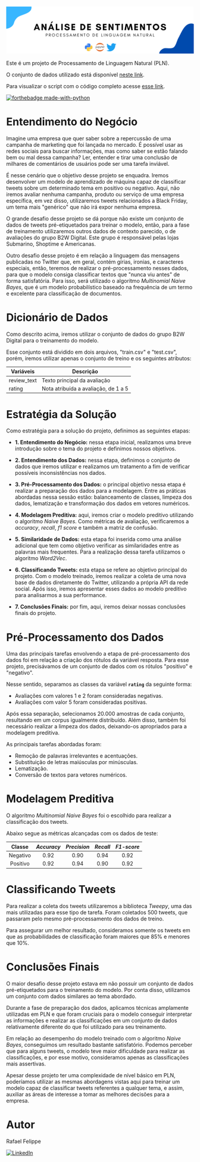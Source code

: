 ![](figures/Twitter.png)

Este é um projeto de Processamento de Linguagem Natural (PLN).

O conjunto de dados utilizado está disponível [neste link](https://www.kaggle.com/c/i2a2-nlp-2021-sentiment-analysis/data). 

Para visualizar o script com o código completo acesse [esse link](https://ds-rafaelfelippe.github.io/projetos/Projeto_SocialMediaAnalytics.html).

[![forthebadge made-with-python](http://ForTheBadge.com/images/badges/made-with-python.svg)](https://www.python.org/)

# Entendimento do Negócio

Imagine uma empresa que quer saber sobre a repercussão de uma campanha de marketing que foi lançada no mercado. É possível usar as redes sociais para buscar informações, mas como saber se estão falando bem ou mal dessa campanha? Ler, entender e tirar uma conclusão de milhares de comentários de usuários pode ser uma tarefa inviável.

É nesse cenário que o objetivo desse projeto se enquadra. Iremos desenvolver um modelo de aprendizado de máquina capaz de classificar tweets sobre um determinado tema em positivo ou negativo. Aqui, não iremos avaliar nenhuma campanha, produto ou serviço de uma empresa específica, em vez disso, utilizaremos tweets relacionados a Black Friday, um tema mais "genérico" que não irá expor nenhuma empresa.

O grande desafio desse projeto se dá porque não existe um conjunto de dados de tweets pré-etiquetados para treinar o modelo, então, para a fase de treinamento utilizaremos outros dados de contexto parecido, o de avaliações do grupo B2W Digital. Este grupo é responsável pelas lojas Submarino, Shoptime e Americanas.

Outro desafio desse projeto é em relação a linguagem das mensagens publicadas no Twitter que, em geral, contém gírias, ironias, e caracteres especiais, então, teremos de realizar o pré-processamento nesses dados, para que o modelo consiga classificar textos que "nunca viu antes" de forma satisfatória. Para isso, será utilizado o algoritmo *Multinomial Naive Bayes*, que é um modelo probabilístico baseado na frequência de um termo e excelente para classificação de documentos.

# Dicionário de Dados

Como descrito acima, iremos utilizar o conjunto de dados do grupo B2W Digital para o treinamento do modelo.

Esse conjunto está dividido em dois arquivos, "train.csv" e "test.csv", porém, iremos utilizar apenas o conjunto de treino e os seguintes atributos:

| Variáveis                        | Descrição                              |
| -------------------------------- | -------------------------------------- |
| review_text                      | Texto principal da avaliação           |                          
| rating                           | Nota atribuída a avaliação, de 1 a 5   |

# Estratégia da Solução

Como estratégia para a solução do projeto, definimos as seguintes etapas:

- **1. Entendimento do Negócio:** nessa etapa inicial, realizamos uma breve introdução sobre o tema do projeto e definimos nossos objetivos.

- **2. Entendimento dos Dados:** nessa etapa, definimos o conjunto de dados que iremos utilizar e realizamos um tratamento a fim de verificar possíveis inconsistências nos dados.

- **3. Pré-Processamento dos Dados:** o principal objetivo nessa etapa é realizar a preparação dos dados para a modelagem. Entre as práticas abordadas nessa sessão estão: balanceamento de classes, limpeza dos dados, lematização e transformação dos dados em vetores numéricos.

- **4. Modelagem Preditiva:** aqui, iremos criar o modelo preditivo utilizando o algoritmo *Naive Bayes*. Como métricas de avaliação, verificaremos a *accuracy*, *recall*, *f1 score* e também a matriz de confusão.

- **5. Similaridade de Dados:** esta etapa foi inserida como uma análise adicional que tem como objetivo verificar as similaridades entre as palavras mais frequentes. Para a realização dessa tarefa utilizamos o algoritmo *Word2Vec*.

- **6. Classificando Tweets:** esta etapa se refere ao objetivo principal do projeto. Com o modelo treinado, iremos realizar a coleta de uma nova base de dados diretamente do Twitter, utilizando a própria API da rede social. Após isso, iremos apresentar esses dados ao modelo preditivo para analisarmos a sua performance.

- **7. Conclusões Finais:** por fim, aqui, iremos deixar nossas conclusões finais do projeto.

# Pré-Processamento dos Dados

Uma das principais tarefas envolvendo a etapa de pré-processamento dos dados foi em relação a criação dos rótulos da variável resposta. Para esse projeto, precisávamos de um conjunto de dados com os rótulos "positivo" e "negativo". 

Nesse sentido, separamos as classes da variável **`rating`** da seguinte forma:

- Avaliações com valores 1 e 2 foram consideradas negativas.
- Avaliações com valor 5 foram consideradas positivas.

Após essa separação, selecionamos 20.000 amostras de cada conjunto, resultando em um corpus igualmente distribuído. Além disso, também foi necessário realizar a limpeza dos dados, deixando-os apropriados para a modelagem preditiva. 

As principais tarefas abordadas foram: 

- Remoção de palavras irrelevantes e acentuações.
- Substituição de letras maiúsculas por minúsculas.
- Lematização.
- Conversão de textos para vetores numéricos.

# Modelagem Preditiva

 O algoritmo *Multinomial Naive Bayes* foi o escolhido para realizar a classificação dos tweets. 
 
 Abaixo segue as métricas alcançadas com os dados de teste: 
 
|    Classe      | ***Accuracy***  | ***Precision*** | ***Recall***    | ***F1-score***  |
|:--------------:|:---------------:|:---------------:|:---------------:|:---------------:|
| Negativo       | 0.92            | 0.90            | 0.94            | 0.92            |
| Positivo	      | 0.92            | 0.94            | 0.90            | 0.92            |
 
 # Classificando Tweets
 
Para realizar a coleta dos tweets utilizaremos a biblioteca *Tweepy*, uma das mais utilizadas para esse tipo de tarefa. Foram coletados 500 tweets, que passaram pelo mesmo pré-processamento dos dados de treino. 

Para assegurar um melhor resultado, consideramos somente os tweets em que as probabilidades de classificação foram maiores que 85% e menores que 10%.

# Conclusões Finais

O maior desafio desse projeto estava em não possuir um conjunto de dados pré-etiquetados para o treinamento do modelo. Por conta disso, utilizamos um conjunto com dados similares ao tema abordado.

Durante a fase de preparação dos dados, aplicamos técnicas amplamente utilizadas em PLN e que foram cruciais para o modelo conseguir interpretar as informações e realizar as classificações em um conjunto de dados relativamente diferente do que foi utilizado para seu treinamento.

Em relação ao desempenho do modelo treinado com o algoritmo *Naive Bayes*, conseguimos um resultado bastante satisfatório. Podemos perceber que para alguns tweets, o modelo teve maior dificuldade para realizar as classificações, e por esse motivo, consideramos apenas as classificações mais assertivas.

Apesar desse projeto ter uma complexidade de nível básico em PLN, poderíamos utilizar as mesmas abordagens vistas aqui para treinar um modelo capaz de classificar tweets referentes a qualquer tema, e assim, auxiliar as áreas de interesse a tomar as melhores decisões para a empresa.

# Autor

Rafael Felippe  

[<img alt="LinkedIn" src="https://img.shields.io/badge/LinkedIn-0077B5?style=for-the-badge&logo=linkedin&logoColor=white"/>](https://www.linkedin.com/in/rafaelfelippe/)
 

